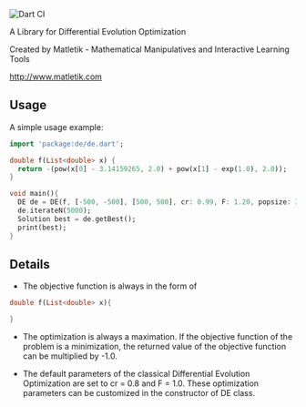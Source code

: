 ![Dart CI](https://github.com/jbytecode/de/workflows/Dart%20CI/badge.svg)

A Library for Differential Evolution Optimization

Created by Matletik - Mathematical Manipulatives and Interactive Learning Tools

http://www.matletik.com

## Usage

A simple usage example:

```dart
import 'package:de/de.dart';

double f(List<double> x) {
  return -(pow(x[0] - 3.14159265, 2.0) + pow(x[1] - exp(1.0), 2.0));
}

void main(){
  DE de = DE(f, [-500, -500], [500, 500], cr: 0.99, F: 1.20, popsize: 300);
  de.iterateN(5000);
  Solution best = de.getBest();
  print(best);
}
```

## Details
* The objective function is always in the form of

```dart
double f(List<double> x){

}
```

* The optimization is always a maximation. If the objective
function of the problem is a minimization, the returned value of the
objective function can be multiplied by -1.0.

* The default parameters of the classical Differential Evolution Optimization
are set to cr = 0.8 and F = 1.0. These optimization parameters can be customized
in the constructor of DE class.
